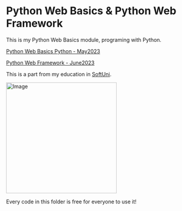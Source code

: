 # Python Web Basics  & Python Web Framework

This is my Python Web Basics module, programing with Python.

[Python Web Basics Python - May2023](https://softuni.bg/trainings/4109/python-web-basics-may-2023)

[Python Web Framework - June2023](https://softuni.bg/trainings/4110/python-web-framework-june-2023)

This is a part from my education in [SoftUni](https://softuni.bg/). 

<img alt='Image' width="300px" src="https://softuni.bg/Content/images/open-graph/university-default-og.png"/>


Every code in this folder is free for everyone to use it!


